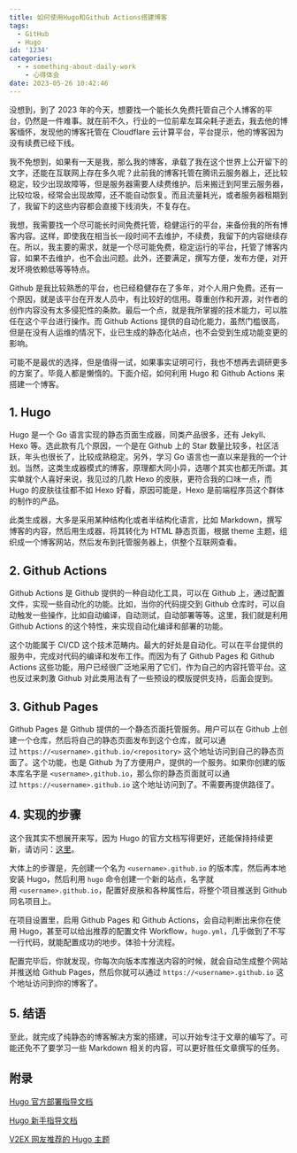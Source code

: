 ```yaml
---
title: 如何使用Hugo和Github Actions搭建博客
tags:
  - GitHub
  - Hugo
id: '1234'
categories:
  - - something-about-daily-work
    - 心得体会
date: 2023-05-26 10:42:46
---
```


没想到，到了 2023 年的今天，想要找一个能长久免费托管自己个人博客的平台，仍然是一件难事。就在前不久，行业的一位前辈左耳朵耗子逝去，我去他的博客缅怀，发现他的博客托管在 Cloudflare 云计算平台，平台提示，他的博客因为没有续费已经下线。

我不免想到，如果有一天是我，那么我的博客，承载了我在这个世界上公开留下的文字，还能在互联网上存在多久呢？此前我的博客托管在腾讯云服务器上，还比较稳定，较少出现故障等，但是服务器需要人续费维护。后来搬迁到阿里云服务器，比较垃圾，经常会出现故障，还不能自动恢复。而且流量耗光，或者服务器租期到了，我留下的这些内容都会直接下线消失，不复存在。

我想，我需要找一个尽可能长时间免费托管，稳健运行的平台，来备份我的所有博客内容。这样，即使我在相当长一段时间不去维护，不续费，我留下的内容继续存在。所以，我主要的需求，就是一个尽可能免费，稳定运行的平台，托管了博客内容，如果不去维护，也不会出问题。此外，还要满足，撰写方便，发布方便，对开发环境依赖低等等特点。

Github 是我比较熟悉的平台，也已经稳健存在了多年，对个人用户免费。还有一个原因，就是该平台在开发人员中，有比较好的信用。尊重创作和开源，对作者的创作内容没有太多侵犯性的条款。最后一个点，就是我所掌握的技术能力，可以胜任在这个平台进行操作。而 Github Actions 提供的自动化能力，虽然门槛很高，但是在没有人运维的情况下，业已生成的静态化站点，也不会受到生成功能变更的影响。

可能不是最优的选择，但是值得一试，如果事实证明可行，我也不想再去调研更多的方案了。毕竟人都是懒惰的。下面介绍，如何利用 Hugo 和 Github Actions 来搭建一个博客。

## 1. Hugo[](http://localhost:1313/post/howto-host-a-static-blog-site-with-hugo-and-github-actions/#1-hugo)

Hugo 是一个 Go 语言实现的静态页面生成器，同类产品很多，还有 Jekyll、Hexo 等。选此款有几个原因，一个是在 Github 上的 Star 数量比较多，社区活跃，年头也很长了，比较成熟稳定。另外，学习 Go 语言也一直以来是我的一个计划。当然，这类生成器模式的博客，原理都大同小异，选哪个其实也都无所谓。其实单就个人喜好来说，我见过的几款 Hexo 的皮肤，更符合我的口味一点，而 Hugo 的皮肤往往都不如 Hexo 好看，原因可能是，Hexo 是前端程序员这个群体的制作的产品。

此类生成器，大多是采用某种结构化或者半结构化语言，比如 Markdown，撰写博客的内容，然后用生成器，将其转化为 HTML 静态页面，根据 theme 主题，组织成一个博客网站，然后发布到托管服务器上，供整个互联网查看。

## 2. Github Actions[](http://localhost:1313/post/howto-host-a-static-blog-site-with-hugo-and-github-actions/#2-github-actions)

Github Actions 是 Github 提供的一种自动化工具，可以在 Github 上，通过配置文件，实现一些自动化的功能。比如，当你的代码提交到 Github 仓库时，可以自动触发一些操作，比如自动编译，自动测试，自动部署等等。这里，我们就是利用 Github Actions 的这个特性，来实现自动化编译和部署的功能。

这个功能属于 CI/CD 这个技术范畴内。最大的好处是自动化。可以在平台提供的服务中，完成对代码的编译和发布工作。而因为有了 Github Pages 和 Github Actions 这些功能，用户已经很广泛地采用了它们，作为自己的内容托管平台。这也反过来刺激 Github 对此类用法有了一些预设的模版提供支持，后面会提到。

## 3. Github Pages[](http://localhost:1313/post/howto-host-a-static-blog-site-with-hugo-and-github-actions/#3-github-pages)

Github Pages 是 Github 提供的一个静态页面托管服务。用户可以在 Github 上创建一个仓库，然后将自己的静态页面发布到这个仓库，就可以通过 `https://<username>.github.io/<repository>` 这个地址访问到自己的静态页面了。这个功能，也是 Github 为了方便用户，提供的一个服务。如果你创建的版本库名字是 `<username>.github.io`，那么你的静态页面就可以通过 `https://<username>.github.io` 这个地址访问到了。不需要再提供路径了。

## 4. 实现的步骤[](http://localhost:1313/post/howto-host-a-static-blog-site-with-hugo-and-github-actions/#4-%E5%AE%9E%E7%8E%B0%E7%9A%84%E6%AD%A5%E9%AA%A4)

这个我其实不想展开来写，因为 Hugo 的官方文档写得更好，还能保持持续更新，请访问：[这里](https://gohugo.io/hosting-and-deployment/hosting-on-github/)。

大体上的步骤是，先创建一个名为 `<username>.github.io` 的版本库，然后再本地安装 Hugo，然后利用 `hugo` 命令创建一个新的站点，名字就用 `<username>.github.io`，配置好皮肤和各种属性后，将整个项目推送到 Github 同名项目上。

在项目设置里，启用 Github Pages 和 Github Actions，会自动判断出来你在使用 Hugo，甚至可以给出推荐的配置文件 Workflow，`hugo.yml`，几乎做到了不写一行代码，就能配置成功的地步。体验十分流程。

配置完毕后，你就发现，你每次向版本库推送内容的时候，就会自动生成整个网站并推送给 Github Pages，然后你就可以通过 `https://<username>.github.io` 这个地址访问到你的博客了。

## 5. 结语[](http://localhost:1313/post/howto-host-a-static-blog-site-with-hugo-and-github-actions/#5-%E7%BB%93%E8%AF%AD)

至此，就完成了纯静态的博客解决方案的搭建，可以开始专注于文章的编写了。可能还免不了要学习一些 Markdown 相关的内容，可以更好胜任文章撰写的任务。

## 附录

[Hugo 官方部署指导文档](https://gohugo.io/hosting-and-deployment/hosting-on-github/)

[Hugo 新手指导文档](https://gohugo.io/getting-started/quick-start/)

[V2EX 网友推荐的 Hugo 主题](https://www.v2ex.com/t/828677)